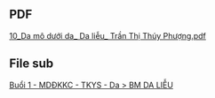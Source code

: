 ## PDF  
[10_Da mô dưới da_ Da liễu_ Trần Thị Thúy Phượng.pdf](10_Da%20m%C3%B4%20d%C6%B0%E1%BB%9Bi%20da_%20Da%20li%E1%BB%85u_%20Tr%E1%BA%A7n%20Th%E1%BB%8B%20Th%C3%BAy%20Ph%C6%B0%E1%BB%A3ng.pdf)  
  
## File sub  
[Buổi 1 - MDĐKKC - TKYS - Da > BM DA LIỄU](../../Bu%E1%BB%95i%201%20-%20MD%C4%90KKC%20-%20TKYS%20-%20Da.md#BM%20DA%20LIỄU)